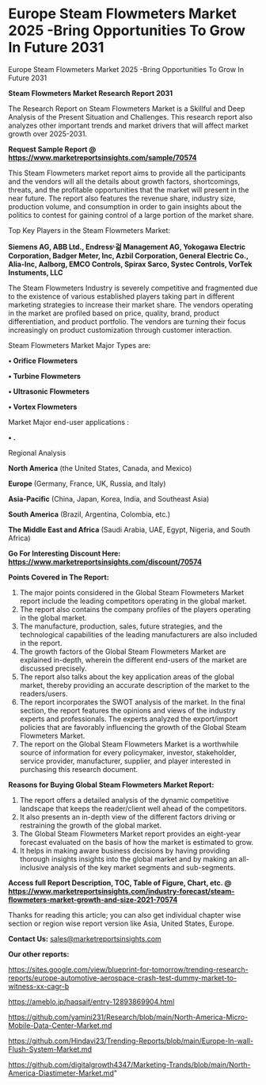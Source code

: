 # Europe Steam Flowmeters Market 2025 -Bring Opportunities To Grow In Future 2031
Europe Steam Flowmeters Market 2025 -Bring Opportunities To Grow In Future 2031

<strong>Steam Flowmeters Market Research Report 2031</strong>

The Research Report on Steam Flowmeters Market is a Skillful and Deep Analysis of the Present Situation and Challenges. This research report also analyzes other important trends and market drivers that will affect market growth over 2025-2031.

<strong>Request Sample Report @ <a href=https://www.marketreportsinsights.com/sample/70574>https://www.marketreportsinsights.com/sample/70574</a></strong>

This Steam Flowmeters market report aims to provide all the participants and the vendors will all the details about growth factors, shortcomings, threats, and the profitable opportunities that the market will present in the near future. The report also features the revenue share, industry size, production volume, and consumption in order to gain insights about the politics to contest for gaining control of a large portion of the market share.

Top Key Players in the Steam Flowmeters Market:

<strong>Siemens AG, ABB Ltd., Endressᶫ걺 Management AG, Yokogawa Electric Corporation, Badger Meter, Inc, Azbil Corporation, General Electric Co., Alia-Inc, Aalborg, EMCO Controls, Spirax Sarco, Systec Controls, VorTek Instuments, LLC</strong>

The Steam Flowmeters Industry is severely competitive and fragmented due to the existence of various established players taking part in different marketing strategies to increase their market share. The vendors operating in the market are profiled based on price, quality, brand, product differentiation, and product portfolio. The vendors are turning their focus increasingly on product customization through customer interaction.

Steam Flowmeters Market Major Types are:

<strong>• Orifice Flowmeters

• Turbine Flowmeters

• Ultrasonic Flowmeters

• Vortex Flowmeters</strong>

Market Major end-user applications :

<strong>• .</strong>

Regional Analysis

</u><strong><b>North America</b></strong> (the United States, Canada, and Mexico)

<strong><b>Europe </b></strong>(Germany, France, UK, Russia, and Italy)

<strong><b>Asia-Pacific</b></strong> (China, Japan, Korea, India, and Southeast Asia)

<strong><b>South America</b></strong> (Brazil, Argentina, Colombia, etc.)

<strong><b>The Middle East and Africa</b></strong> (Saudi Arabia, UAE, Egypt, Nigeria, and South Africa)

<strong>Go For Interesting Discount Here: <a href=https://www.marketreportsinsights.com/discount/70574>https://www.marketreportsinsights.com/discount/70574</a></strong>

<strong>Points Covered in The Report:</strong>
<ol>
  <li>The major points considered in the Global Steam Flowmeters Market report include the leading competitors operating in the global market.</li>
  <li>The report also contains the company profiles of the players operating in the global market.</li>
  <li>The manufacture, production, sales, future strategies, and the technological capabilities of the leading manufacturers are also included in the report.</li>
  <li>The growth factors of the Global Steam Flowmeters Market are explained in-depth, wherein the different end-users of the market are discussed precisely.</li>
  <li>The report also talks about the key application areas of the global market, thereby providing an accurate description of the market to the readers/users.</li>
  <li>The report incorporates the SWOT analysis of the market. In the final section, the report features the opinions and views of the industry experts and professionals. The experts analyzed the export/import policies that are favorably influencing the growth of the Global Steam Flowmeters Market.</li>
  <li>The report on the Global Steam Flowmeters Market is a worthwhile source of information for every policymaker, investor, stakeholder, service provider, manufacturer, supplier, and player interested in purchasing this research document.</li>
</ol>
<strong>Reasons for Buying Global Steam Flowmeters Market Report:</strong>

<ol>
  <li>The report offers a detailed analysis of the dynamic competitive landscape that keeps the reader/client well ahead of the competitors.</li>
  <li>It also presents an in-depth view of the different factors driving or restraining the growth of the global market.</li>
  <li>The Global Steam Flowmeters Market report provides an eight-year forecast evaluated on the basis of how the market is estimated to grow.</li>
  <li>It helps in making aware business decisions by having providing thorough insights insights into the global market and by making an all-inclusive analysis of the key market segments and sub-segments.</li>
</ol>
<strong>Access full Report Description, TOC, Table of Figure, Chart, etc. @ <a href=https://www.marketreportsinsights.com/industry-forecast/steam-flowmeters-market-growth-and-size-2021-70574>https://www.marketreportsinsights.com/industry-forecast/steam-flowmeters-market-growth-and-size-2021-70574</a></strong>


Thanks for reading this article; you can also get individual chapter wise section or region wise report version like Asia, United States, Europe.

<strong>Contact Us:</strong>
sales@marketreportsinsights.com

<strong>Our other reports:</strong>

<a href=https://sites.google.com/view/blueprint-for-tomorrow/trending-research-reports/europe-automotive-aerospace-crash-test-dummy-market-to-witness-xx-cagr-b>https://sites.google.com/view/blueprint-for-tomorrow/trending-research-reports/europe-automotive-aerospace-crash-test-dummy-market-to-witness-xx-cagr-b</a>

<a href=https://ameblo.jp/haqsaif/entry-12893869904.html>https://ameblo.jp/haqsaif/entry-12893869904.html</a>

<a href=https://github.com/yamini231/Research/blob/main/North-America-Micro-Mobile-Data-Center-Market.md>https://github.com/yamini231/Research/blob/main/North-America-Micro-Mobile-Data-Center-Market.md</a>

<a href=https://github.com/Hindavi23/Trending-Reports/blob/main/Europe-In-wall-Flush-System-Market.md>https://github.com/Hindavi23/Trending-Reports/blob/main/Europe-In-wall-Flush-System-Market.md</a>

<a href=https://github.com/digitalgrowth4347/Marketing-Trands/blob/main/North-America-Diastimeter-Market.md>https://github.com/digitalgrowth4347/Marketing-Trands/blob/main/North-America-Diastimeter-Market.md</a>"
